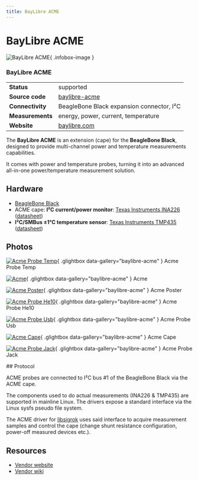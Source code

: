 ```yaml
---
title: BayLibre ACME
---
```


# BayLibre ACME

<div class="infobox" markdown>

![BayLibre ACME](./img/Acme-probe-temp.png){ .infobox-image }

### BayLibre ACME

| | |
|---|---|
| **Status** | supported |
| **Source code** | [baylibre-acme](https://github.com/OpenTraceLab/OpenTraceCapture/tree/main/src/hardware/baylibre-acme) |
| **Connectivity** | BeagleBone Black expansion connector, I²C |
| **Measurements** | energy, power, current, temperature |
| **Website** | [baylibre.com](http://baylibre.com/acme/) |

</div>

The **BayLibre ACME** is an extension (cape) for the **BeagleBone Black**, designed to provide multi-channel power and temperature measurements capabilities.

It comes with power and temperature probes, turning it into an advanced all-in-one power/temperature measurement solution.

## Hardware
- [BeagleBone Black](http://beagleboard.org/BLACK)
- ACME cape:
**I²C current/power monitor**: [Texas Instruments INA226](http://www.ti.com/product/ina226) ([datasheet](http://www.ti.com/lit/gpn/ina226))
- **I²C/SMBus ±1°C temperature sensor**: [Texas Instruments TMP435](http://www.ti.com/product/tmp435) ([datasheet](http://www.ti.com/lit/gpn/tmp435))

## Photos

<div class="photo-grid" markdown>

[![Acme Probe Temp](./img/Acme-probe-temp.png)](./img/Acme-probe-temp.png "Acme Probe Temp"){ .glightbox data-gallery="baylibre-acme" }
<span class="caption">Acme Probe Temp</span>

[![Acme](./img/Acme.jpg)](./img/Acme.png "Acme"){ .glightbox data-gallery="baylibre-acme" }
<span class="caption">Acme</span>

[![Acme Poster](./img/Acme-poster.jpg)](./img/Acme-poster.png "Acme Poster"){ .glightbox data-gallery="baylibre-acme" }
<span class="caption">Acme Poster</span>

[![Acme Probe He10](./img/Acme-probe-he10.png)](./img/Acme-probe-he10.png "Acme Probe He10"){ .glightbox data-gallery="baylibre-acme" }
<span class="caption">Acme Probe He10</span>

[![Acme Probe Usb](./img/Acme-probe-usb.png)](./img/Acme-probe-usb.png "Acme Probe Usb"){ .glightbox data-gallery="baylibre-acme" }
<span class="caption">Acme Probe Usb</span>

[![Acme Cape](./img/Acme-cape.png)](./img/Acme-cape.png "Acme Cape"){ .glightbox data-gallery="baylibre-acme" }
<span class="caption">Acme Cape</span>

[![Acme Probe Jack](./img/Acme-probe-jack.png)](./img/Acme-probe-jack.png "Acme Probe Jack"){ .glightbox data-gallery="baylibre-acme" }
<span class="caption">Acme Probe Jack</span>

</div>
## Protocol

ACME probes are connected to I²C bus #1 of the BeagleBone Black via the ACME cape.

The components used to do actual measurements (INA226 & TMP435) are supported in mainline Linux. The drivers expose a standard interface via the Linux sysfs pseudo file system.

The ACME driver for [libsigrok](https://sigrok.org/wiki/Libsigrok) uses said interface to acquire measurement samples and control the cape (change shunt resistance configuration, power-off measured devices etc.).

## Resources
- [Vendor website](http://baylibre.com/acme/)
- [Vendor wiki](http://wiki.baylibre.com/doku.php?id=acme:start)

